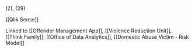 (2), (29)

[[Qlik Sense]]

Linked to [[Offender Management App]], [[Violence Reduction Unit]], [[Think Family]], [[Office of Data Analytics]], [[Domestic Abuse Victim - Risk Model]]